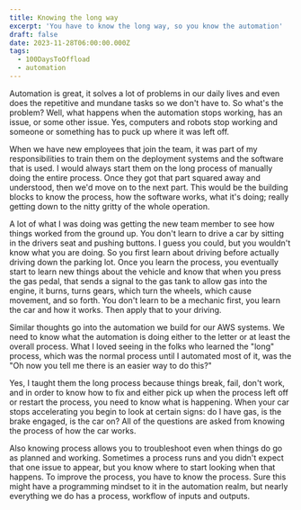 ```yaml
---
title: Knowing the long way
excerpt: 'You have to know the long way, so you know the automation'
draft: false
date: 2023-11-28T06:00:00.000Z
tags:
  - 100DaysToOffload
  - automation
---
```


Automation is great, it solves a lot of problems in our daily lives and even does the repetitive and mundane tasks so we don't have to. So what's the problem? Well, what happens when the automation stops working, has an issue, or some other issue. Yes, computers and robots stop working and someone or something has to puck up where it was left off.

When we have new employees that join the team, it was part of my responsibilities to train them on the deployment systems and the software that is used. I would always start them on the long process of manually doing the entire process. Once they got that part squared away and understood, then we'd move on to the next part. This would be the building blocks to know the process, how the software works, what it's doing; really getting down to the nitty gritty of the whole operation.

A lot of what I was doing was getting the new team member to see how things worked from the ground up. You don't learn to drive a car by sitting in the drivers seat and pushing buttons. I guess you could, but you wouldn't know what you are doing. So you first learn about driving before actually driving down the parking lot. Once you learn the process, you eventually start to learn new things about the vehicle and know that when you press the gas pedal, that sends a signal to the gas tank to allow gas into the engine, it burns, turns gears, which turn the wheels, which cause movement, and so forth. You don't learn to be a mechanic first, you learn the car and how it works. Then apply that to your driving.

Similar thoughts go into the automation we build for our AWS systems. We need to know what the automation is doing either to the letter or at least the overall process. What I loved seeing in the folks who learned the "long" process, which was the normal process until I automated most of it, was the "Oh now you tell me there is an easier way to do this?"

Yes, I taught them the long process because things break, fail, don't work, and in order to know how to fix and either pick up when the process left off or restart the process, you need to know what is happening. When your car stops accelerating you begin to look at certain signs: do I have gas, is the brake engaged, is the car on? All of the questions are asked from knowing the process of how the car works.

Also knowing process allows you to troubleshoot even when things do go as planned and working. Sometimes a process runs and you didn't expect that one issue to appear, but you know where to start looking when that happens. To improve the process, you have to know the process. Sure this might have a programming mindset to it in the automation realm, but nearly everything we do has a process, workflow of inputs and outputs.
